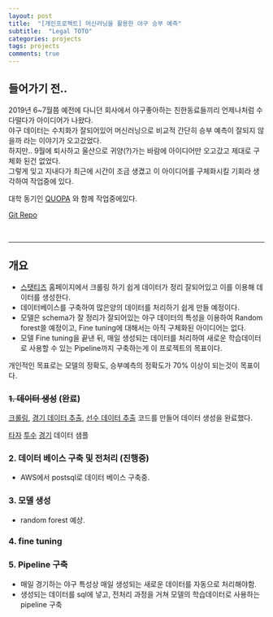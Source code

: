 ```yaml
---
layout: post
title:  "[개인프로젝트] 머신러닝을 활용한 야구 승부 예측"
subtitle:  "Legal TOTO"
categories: projects
tags: projects
comments: true
---
```


## 들어가기 전.. 
2019년 6~7월쯤 예전에 다니던 회사에서 야구좋아하는 친한동료들끼리 언제나처럼 수다떨다가 아이디어가 나왔다.    
야구 데이터는 수치화가 잘되어있어 머신러닝으로 비교적 간단히 승부 예측이 잘되지 않을까 라는 이야기가 오고갔었다.  
하지만.. 9월에 퇴사하고 울산으로 귀양(?)가는 바람에 아이디어만 오고갔고 제대로 구체화 된건 없었다.  
그렇게 잊고 지내다가 최근에 시간이 조금 생겼고 이 아이디어를 구체화시킬 기회라 생각하여 작업중에 있다.  
    
대학 동기인 [QUOPA](https://github.com/QUOPA) 와 함께 작업중에있다.  
 
[Git Repo](https://github.com/swha0105/ToTo)

<br/>

---

## 개요
- [스탯티즈](http://www.statiz.co.kr/main.php) 홈페이지에서 크롤링 하기 쉽게 데이터가 정리 잘되어있고 이를 이용해 데이터를 생성한다.
- 데이터베이스를 구축하여 많은양의 데이터를 처리하기 쉽게 만들 예정이다.  
- 모델은 schema가 잘 정리가 잘되어있는 야구 데이터의 특성을 이용하여 Random forest쓸 예정이고, Fine tuning에 대해서는 아직 구체화된 아이디어는 없다.  
- 모델 Fine tuning을 끝낸 뒤, 매일 생성되는 데이터를 처리하여 새로운 학습데이터로 사용할 수 있는 Pipeline까지 구축하는게 이 프로젝트의 목표이다.  
  
개인적인 목표로는 모델의 정확도, 승부예측의 정확도가 70% 이상이 되는것이 목표이다.


### ~~1. 데이터 생성~~ (완료)
[크롤링](https://github.com/swha0105/ToTo/blob/main/get_soup_from_statiz.py), [경기 데이터 추출](https://github.com/swha0105/ToTo/blob/main/get_teamdata_from_html.py), [선수 데이터 추출](https://github.com/swha0105/ToTo/blob/main/get_playerdata_from_html.py)  코드를 만들어 데이터 생성을 완료했다.

[타자](https://github.com/swha0105/ToTo/blob/main/Data/raw/%EA%B9%80%EC%83%81%EC%88%98_1990-03-23.xlsx) [투수](https://github.com/swha0105/ToTo/blob/main/Data/raw/%EB%B0%B0%EC%98%81%EC%88%98_1981-05-04.xlsx) [경기](https://github.com/swha0105/ToTo/blob/main/Data/raw/2016-07-26_%EB%9D%BC%EC%9D%B4%EC%98%A8%EC%A6%88%ED%8C%8C%ED%81%AC_05_04.xlsx) 데이터 샘플

### 2. 데이터 베이스 구축 및 전처리 (진행중)
- AWS에서 postsql로 데이터 베이스 구축중. 

### 3. 모델 생성
- random forest 예상.

### 4. fine tuning


### 5. Pipeline 구축
- 매일 경기하는 야구 특성상 매일 생성되는 새로운 데이터를 자동으로 처리해야함.
- 생성되는 데이터를 sql에 넣고, 전처리 과정을 거쳐 모델의 학습데이터로 사용하는 pipeline 구축




